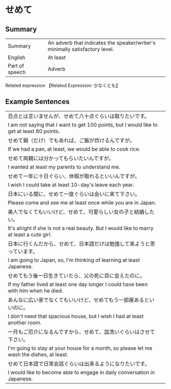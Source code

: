 # せめて

## Summary

<table><tr>   <td>Summary<td>   <td>An adverb that indicates the speaker/writer's minimally satisfactory level.</td><tr><tr>   <td>English<td>   <td>At least</td><tr><tr>   <td>Part of speech<td>   <td>Adverb</td><tr></table><tr>   <td>Related expression<td>   <td>【Related Expression: 少なくとも】</td><tr></table></table>

## Example Sentences

<table><tr><td>百点とは言いませんが、せめて八十点ぐらいは取りたいです。<td><tr><tr><td>I am not saying that I want to get 100 points, but I would like to get at least 80 points.<td><tr><tr><td>せめて鍋（だけ）でもあれば、ご飯が炊けるんですが。<td><tr><tr><td>If we had a pan, at least, we would be able to cook rice.<td><tr><tr><td>せめて両親には分かってもらいたいんですが。<td><tr><tr><td>I wanted at least my parents to understand me.<td><tr><tr><td>せめて一年に十日ぐらい、休暇が取れるといいんですが。<td><tr><tr><td>I wish I could take at least 10-day's leave each year.<td><tr><tr><td>日本にいる間に、せめて一度ぐらいは会いに来て下さい。<td><tr><tr><td>Please come and see me at least once while you are in Japan.<td><tr><tr><td>美人でなくてもいいけど、せめて、可愛らしい女の子と結婚したい。<td><tr><tr><td>It's alright if she is not a real beauty. But I would like to marry at least a cute girl.<td><tr><tr><td>日本に行くんだから、せめて、日本語だけは勉強して来ようと思っています。<td><tr><tr><td>I am going to Japan, so, I'm thinking of learning at least Japanese.<td><tr><tr><td>せめてもう後一日生きていたら、父の死に目に会えたのに。<td><tr><tr><td>If my father lived at least one day longer I could have been with him when he died.<td><tr><tr><td>あんなに広い家でなくてもいいけど、せめてもう一部屋あるといいのに。<td><tr><tr><td>I don't need that spacious house, but I wish I had at least another room.<td><tr><tr><td>一月もご厄介になるんですから、せめて、皿洗いぐらいはさせて下さい。<td><tr><tr><td>I'm going to stay at your house for a month, so please let me wash the dishes, at least.<td><tr><tr><td>せめて日本語で日常会話ぐらいは出来るようになりたいです。<td><tr><tr><td>I would like to become able to engage in daily conversation in Japanese.<td><tr></table>

